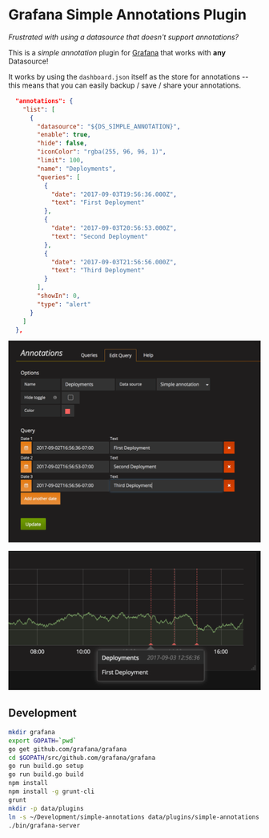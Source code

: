 # Grafana Simple Annotations Plugin

*Frustrated with using a datasource that doesn't support annotations?*

This is a *simple annotation* plugin for [Grafana](https://grafana.com/) that works with **any** Datasource!

It works by using the `dashboard.json` itself as the store for annotations -- this means that you can easily backup / save / share your annotations.

```json
  "annotations": {
    "list": [
      {
        "datasource": "${DS_SIMPLE_ANNOTATION}",
        "enable": true,
        "hide": false,
        "iconColor": "rgba(255, 96, 96, 1)",
        "limit": 100,
        "name": "Deployments",
        "queries": [
          {
            "date": "2017-09-03T19:56:36.000Z",
            "text": "First Deployment"
          },
          {
            "date": "2017-09-03T20:56:53.000Z",
            "text": "Second Deployment"
          },
          {
            "date": "2017-09-03T21:56:56.000Z",
            "text": "Third Deployment"
          }
        ],
        "showIn": 0,
        "type": "alert"
      }
    ]
  },
```

![Screenshot 1](/img/screenshot_1.png?raw=true "Screenshot 1")

![Screenshot 2](/img/screenshot_2.png?raw=true "Screenshto 2")


## Development

```bash
mkdir grafana
export GOPATH=`pwd`
go get github.com/grafana/grafana
cd $GOPATH/src/github.com/grafana/grafana
go run build.go setup
go run build.go build
npm install
npm install -g grunt-cli
grunt
mkdir -p data/plugins
ln -s ~/Development/simple-annotations data/plugins/simple-annotations
./bin/grafana-server
```